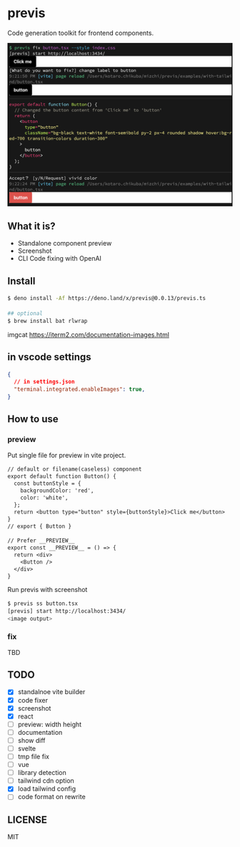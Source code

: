 # previs

Code generation toolkit for frontend components.

![previs example](ss.png)

## What it is?

- Standalone component preview
- Screenshot
- CLI Code fixing with OpenAI



## Install

```bash
$ deno install -Af https://deno.land/x/previs@0.0.13/previs.ts

## optional
$ brew install bat rlwrap
```

imgcat https://iterm2.com/documentation-images.html

## in vscode settings

```json
{
  // in settings.json
  "terminal.integrated.enableImages": true,
}
```

## How to use

### preview

Put single file for preview in vite project.

```tsx
// default or filename(caseless) component
export default function Button() {
  const buttonStyle = {
    backgroundColor: 'red',
    color: 'white',
  };
  return <button type="button" style={buttonStyle}>Click me</button>
}
// export { Button }

// Prefer __PREVIEW__
export const __PREVIEW__ = () => {
  return <div>
    <Button />
  </div>
}
```

Run previs with screenshot

```bash
$ previs ss button.tsx
[previs] start http://localhost:3434/
<image output>
```

### fix

TBD

## TODO

- [x] standalnoe vite builder
- [x] code fixer
- [x] screenshot
- [x] react
- [ ] preview: width height
- [ ] documentation
- [ ] show diff
- [ ] svelte
- [ ] tmp file fix
- [ ] vue
- [ ] library detection
- [ ] tailwind cdn option
- [x] load tailwind config
- [ ] code format on rewrite

## LICENSE

MIT
